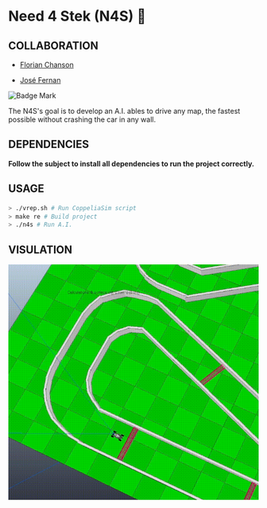 # Need 4 Stek (N4S) :car:

## COLLABORATION
- [Florian Chanson](https://github.com/Blackoutburst)

- [José Fernan](https://github.com/JoseFERNAN)

![Badge Mark](https://img.shields.io/badge/Module%20Mark-A-%2372FA08.svg?&style=for-the-badge&logoColor=black)

The N4S's goal is to develop an A.I. ables to drive any map, the fastest possible without crashing the car in any wall.

## DEPENDENCIES

**Follow the subject to install all dependencies to run the project correctly.**

## USAGE

```bash
> ./vrep.sh # Run CoppeliaSim script
> make re # Build project
> ./n4s # Run A.I.
```

## VISULATION

![](../../../images/N4S.gif)

